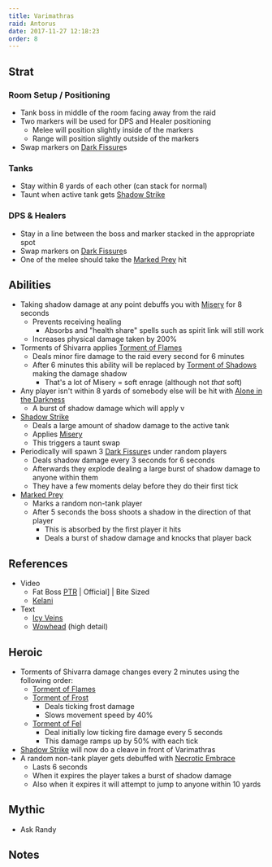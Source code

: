 ```yaml
---
title: Varimathras
raid: Antorus
date: 2017-11-27 12:18:23
order: 8
---
```


## Strat
### Room Setup / Positioning
- Tank boss in middle of the room facing away from the raid
- Two markers will be used for DPS and Healer positioning
  - Melee will position slightly inside of the markers
  - Range will position slightly outside of the markers
- Swap markers on [Dark Fissure](http://www.wowhead.com/spell=243999)s

### Tanks
- Stay within 8 yards of each other (can stack for normal)
- Taunt when active tank gets [Shadow Strike](http://www.wowhead.com/spell=243960) 

### DPS & Healers
- Stay in a line between the boss and marker stacked in the appropriate spot
- Swap markers on [Dark Fissure](http://www.wowhead.com/spell=243999)s
- One of the melee should take the [Marked Prey](http://www.wowhead.com/spell=244042) hit

## Abilities
- Taking shadow damage at any point debuffs you with [Misery](http://www.wowhead.com/spell=243961) for 8 seconds
  - Prevents receiving healing
    - Absorbs and "health share" spells such as spirit link will still work
  - Increases physical damage taken by 200%
- Torments of Shivarra applies [Torment of Flames](http://www.wowhead.com/spell=243967)
  - Deals minor fire damage to the raid every second for 6 minutes
  - After 6 minutes this ability will be replaced by [Torment of Shadows]() making the damage shadow
    - That's a lot of Misery = soft enrage (although not _that_ soft)
- Any player isn't within 8 yards of somebody else will be hit with [Alone in the Darkness](http://www.wowhead.com/spell=243963)
  - A burst of shadow damage which will apply v
- [Shadow Strike](http://www.wowhead.com/spell=243960)
  - Deals a large amount of shadow damage to the active tank
  - Applies [Misery](http://www.wowhead.com/spell=243961)
  - This triggers a taunt swap
- Periodically will spawn 3 [Dark Fissure](http://www.wowhead.com/spell=243999)s under random players
  - Deals shadow damage every 3 seconds for 6 seconds
  - Afterwards they explode dealing a large burst of shadow damage to anyone within them
  - They have a few moments delay before they do their first tick
- [Marked Prey](http://www.wowhead.com/spell=244042)
  - Marks a random non-tank player
  - After 5 seconds the boss shoots a shadow in the direction of that player
    - This is absorbed by the first player it hits
    - Deals a burst of shadow damage and knocks that player back

    
## References

- Video
  - Fat Boss [PTR]() | Official] | Bite Sized
  - [Kelani]()
- Text
  - [Icy Veins]()
  - [Wowhead]() (high detail)


## Heroic
- Torments of Shivarra damage changes every 2 minutes using the following order:
  - [Torment of Flames](http://www.wowhead.com/spell=243967)
  - [Torment of Frost](http://www.wowhead.com/spell=243976)
    - Deals ticking frost damage
    - Slows movement speed by 40%
  - [Torment of Fel](http://www.wowhead.com/spell=243979)
    - Deal initially low ticking fire damage every 5 seconds
    - This damage ramps up by 50% with each tick
- [Shadow Strike](http://www.wowhead.com/spell=243960) will now do a cleave in front of Varimathras
- A random non-tank player gets debuffed with [Necrotic Embrace](http://www.wowhead.com/spell=244093)
  - Lasts 6 seconds
  - When it expires the player takes a burst of shadow damage
  - Also when it expires it will attempt to jump to anyone within 10 yards

## Mythic
- Ask Randy

## Notes
